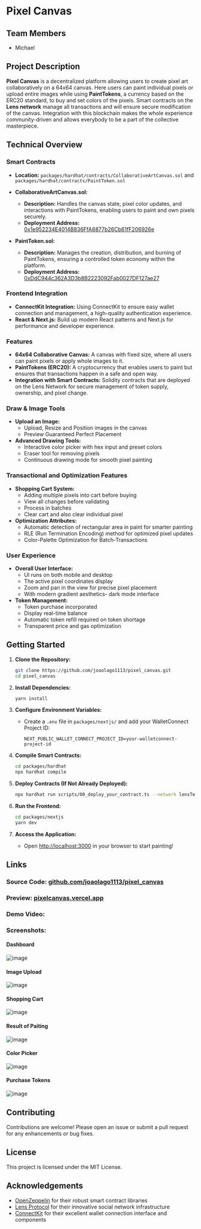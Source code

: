 # Pixel Canvas

## Team Members
- Michael

## Project Description
**Pixel Canvas** is a decentralized platform allowing users to create pixel art collaboratively on a 64x64 canvas. Here users can paint individual pixels or upload entire images while using **PaintTokens**, a currency based on the ERC20 standard, to buy and set colors of the pixels. Smart contracts on the **Lens network** manage all transactions and will ensure secure modification of the canvas. Integration with this blockchain makes the whole experience community-driven and allows everybody to be a part of the collective masterpiece.

## Technical Overview

### Smart Contracts

- **Location:** `packages/hardhat/contracts/CollaborativeArtCanvas.sol` and `packages/hardhat/contracts/PaintToken.sol`

- **CollaborativeArtCanvas.sol:**
  - **Description:** Handles the canvas state, pixel color updates, and interactions with PaintTokens, enabling users to paint and own pixels securely.
  - **Deployment Address:** [0x1e952234E4014B836FfA8877b26Cb61fF206926e](https://block-explorer.testnet.lens.dev/address/0x1e952234E4014B836FfA8877b26Cb61fF206926e)
  
- **PaintToken.sol:**
  - **Description:** Manages the creation, distribution, and burning of PaintTokens, ensuring a controlled token economy within the platform.
  - **Deployment Address:** [0xDdC944c362A3D3b8B2223092Fab0027DF127ae27](https://block-explorer.testnet.lens.dev/address/0xDdC944c362A3D3b8B2223092Fab0027DF127ae27)

### Frontend Integration

- **ConnectKit Integration:** Using ConnectKit to ensure easy wallet connection and management, a high-quality authentication experience.
- **React & Next.js:** Build up modern React patterns and Next.js for performance and developer experience.

### Features

- **64x64 Collaborative Canvas:** A canvas with fixed size, where all users can paint pixels or apply whole images to it.
- **PaintTokens (ERC20):** A cryptocurrency that enables users to paint but ensures that transactions happen in a safe and open way.
- **Integration with Smart Contracts:** Solidity contracts that are deployed on the Lens Network for secure management of token supply, ownership, and pixel change.

### Draw & Image Tools

- **Upload an Image:** 
  - Upload, Resize and Position images in the canvas 
  - Preview Guaranteed Perfect Placement
- **Advanced Drawing Tools:**
  - Interactive color picker with hex input and preset colors
  - Eraser tool for removing pixels
  - Continuous drawing mode for smooth pixel painting

### Transactional and Optimization Features

- **Shopping Cart System:**
  - Adding multiple pixels into cart before buying
  - View all changes before validating
  - Process in batches
  - Clear cart and also clear individual pixel
- **Optimization Attributes:**
  - Automatic detection of rectangular area in paint for smarter painting 
  - RLE (Run Termination Encoding) method for optimized pixel updates 
  - Color-Palette Optimization for Batch-Transactions 

### User Experience

- **Overall User Interface:**
  - UI runs on both mobile and desktop
  - The active pixel coordinates display
  - Zoom and pan in the view for precise pixel placement
  - With modern gradient aesthetics- dark mode interface
- **Token Management:**
  - Token purchase incorporated
  - Display real-time balance
  - Automatic token refill required on token shortage
  - Transparent price and gas optimization

## Getting Started

1. **Clone the Repository:**
   ```bash
   git clone https://github.com/joaolago1113/pixel_canvas.git
   cd pixel_canvas
   ```

2. **Install Dependencies:**
   ```bash
   yarn install
   ```

3. **Configure Environment Variables:**
   - Create a `.env` file in `packages/nextjs/` and add your WalletConnect Project ID:
     ```
     NEXT_PUBLIC_WALLET_CONNECT_PROJECT_ID=your-walletconnect-project-id
     ```

4. **Compile Smart Contracts:**
   ```bash
   cd packages/hardhat
   npx hardhat compile
   ```

5. **Deploy Contracts (If Not Already Deployed):**
   ```bash
   npx hardhat run scripts/00_deploy_your_contract.ts --network lensTestnet
   ```

6. **Run the Frontend:**
   ```bash
   cd packages/nextjs
   yarn dev
   ```   

7. **Access the Application:**
   - Open [http://localhost:3000](http://localhost:3000) in your browser to start painting!

## Links

### Source Code: [github.com/joaolago1113/pixel_canvas](https://github.com/joaolago1113/pixel_canvas)

### Preview: [pixelcanvas.vercel.app](https://pixelcanvas.vercel.app/)

### Demo Video: 

### Screenshots:

#### Dashboard
![image](https://github.com/user-attachments/assets/d7b5c75a-1bf6-4293-a7dd-59456b451afb)
#### Image Upload
![image](https://github.com/user-attachments/assets/e68853e2-c686-435d-b160-ab0ca0c2bcd2)
#### Shopping Cart
![image](https://github.com/user-attachments/assets/eb40e556-9b70-4a58-9613-6e33d38e0ff2)
#### Result of Paiting
![image](https://github.com/user-attachments/assets/4af68e92-495c-41fb-a87f-404681f83793)
#### Color Picker
![image](https://github.com/user-attachments/assets/4fc31b86-c7ce-420d-bc18-43292cf082e0)
#### Purchase Tokens
![image](https://github.com/user-attachments/assets/bd017879-e045-4493-910b-645b1af5daa7)


## Contributing

Contributions are welcome! Please open an issue or submit a pull request for any enhancements or bug fixes.

## License

This project is licensed under the MIT License.

## Acknowledgements

- [OpenZeppelin](https://openzeppelin.com/) for their robust smart contract libraries
- [Lens Protocol](https://lens.xyz/) for their innovative social network infrastructure
- [ConnectKit](https://github.com/family/connectkit) for their excellent wallet connection interface and components
